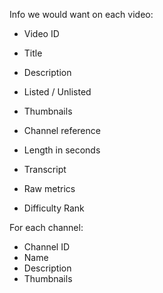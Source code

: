 Info we would want on each video:

- Video ID
- Title
- Description
- Listed / Unlisted
- Thumbnails
- Channel reference
- Length in seconds

- Transcript

- Raw metrics
- Difficulty Rank


For each channel:

- Channel ID
- Name
- Description
- Thumbnails